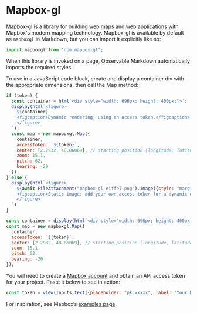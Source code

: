 # Mapbox-gl

[Mapbox-gl](https://docs.mapbox.com/mapbox-gl-js/guides/) is a library for building web maps and web applications with Mapbox's modern mapping technology. Mapbox-gl is available by default as `mapboxgl` in Markdown, but you can import it explicitly like so:

```js echo
import mapboxgl from "npm:mapbox-gl";
```

When this library is invoked on a page, Observable Markdown automatically imports the required styles.

To use in a JavaScript code block, create and display a container div with the appropriate dimensions, then call the Map method:

```js
if (token) {
  const container = html`<div style="width: 696px; height: 400px;">`;
  display(html`<figure>
    ${container}
    <figcaption>Dynamic rendering, using an access token.</figcaption>
    </figure>
  `);
  const map = new mapboxgl.Map({
    container,
    accessToken: `${token}`,
    center: [2.2932, 48.86069], // starting position [longitude, latitude]
    zoom: 15.1,
    pitch: 62,
    bearing: -20
  });
} else {
  display(html`<figure>
    ${await FileAttachment("mapbox-gl-eiffel.png").image({style: "margin-bottom: -3px;"})}
    <figcaption>Static image; add your own access token for a dynamic experience.</figcaption>
    </figure>
  `);
}
```

```js run=false
const container = display(html`<div style="width: 696px; height: 400px;">`);
const map = new mapboxgl.Map({
  container,
  accessToken: `${token}`,
  center: [2.2932, 48.86069], // starting position [longitude, latitude]
  zoom: 15.1,
  pitch: 62,
  bearing: -20
});
```

You will need to create a [Mapbox account](https://account.mapbox.com/) and obtain an API access token for your project. Paste it below to see in action:

```js
const token = view(Inputs.text({placeholder: "pk.xxxxx", label: "Your Mapbox access token"}));
```

For inspiration, see Mapbox’s [examples page](https://docs.mapbox.com/mapbox-gl-js/example/).
